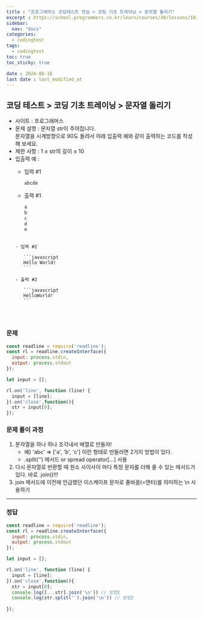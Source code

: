 ```yaml
---
title : "프로그래머스 코딩테스트 연습 > 코팅 기초 트레이닝 > 문자열 돌리기"
excerpt : https://school.programmers.co.kr/learn/courses/30/lessons/181945
sidebar:
  nav: "docs"
categories:
  - codingtest
tags:
  - codingtest
toc: true
toc_sticky: true

date : 2024-08-18
last date : last_modified_at
---
```


## 코딩 테스트 > 코딩 기초 트레이닝 > 문자열 돌리기
- 사이트 : 프로그래머스
- 문제 설명 : 문자열 str이 주어집니다. <br>
  문자열을 시계방향으로 90도 돌려서 아래 입출력 예와 같이 출력하는 코드를 작성해 보세요.
- 제한 사항 : 1 ≤ str의 길이 ≤ 10
- 입출력 예 :
    - 입력 #1
        ```javascript
        abcde
        ```

    - 출력 #1
        ```javascript
      a
      b
      c
      d
      e
     ```

    - 입력 #2

        ```javascript
        Hello World!
        ```

    - 출력 #2

        ```javascript
        HelloWorld!
        ```




### 문제
```javascript
const readline = require('readline');
const rl = readline.createInterface({
  input: process.stdin,
  output: process.stdout
});

let input = [];

rl.on('line', function (line) {
  input = [line];
}).on('close',function(){
  str = input[0];
});
```


### 문제 풀이 과정

1. 문자열을 하나 하나 조각내서 배열로 만들자! 
   - 예) 'abc' => ['a', 'b', 'c'] 이런 형태로 만들라면 2가지 방법이 있다. 
   - .split('') 메서드 or spread operator[...] 사용 
2. 다시 문자열로 반환할 때 원소 사이사이 마다 특정 문자를 더해 줄 수 있는 메서드가 있다. 바로 .join()!!!
3. join 메서드에 이전에 언급했던 이스케이프 문자로 줄바꿈(=엔터)를 의미하는 \n 사용하기


<hr>


### 정답

```javascript
const readline = require('readline');
const rl = readline.createInterface({
  input: process.stdin,
  output: process.stdout
});

let input = [];

rl.on('line', function (line) {
  input = [line];
}).on('close',function(){
  str = input[0];
  console.log([...str].join('\n')) // 방법1
  console.log(str.split('').join('\n')) // 방법2
  
});

```

